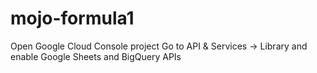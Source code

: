 # mojo-formula1

Open Google Cloud Console project
Go to API & Services -> Library and enable Google Sheets and BigQuery APIs 